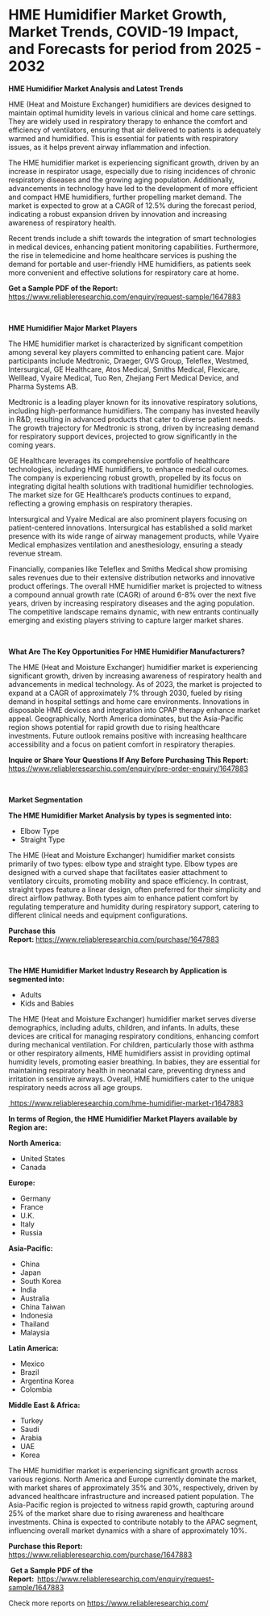 <p><h1>HME Humidifier Market Growth, Market Trends, COVID-19 Impact, and Forecasts for period from 2025 - 2032</h1></p><p><strong>HME Humidifier Market Analysis and Latest Trends</strong></p>
<p><p>HME (Heat and Moisture Exchanger) humidifiers are devices designed to maintain optimal humidity levels in various clinical and home care settings. They are widely used in respiratory therapy to enhance the comfort and efficiency of ventilators, ensuring that air delivered to patients is adequately warmed and humidified. This is essential for patients with respiratory issues, as it helps prevent airway inflammation and infection.</p><p>The HME humidifier market is experiencing significant growth, driven by an increase in respirator usage, especially due to rising incidences of chronic respiratory diseases and the growing aging population. Additionally, advancements in technology have led to the development of more efficient and compact HME humidifiers, further propelling market demand. The market is expected to grow at a CAGR of 12.5% during the forecast period, indicating a robust expansion driven by innovation and increasing awareness of respiratory health.</p><p>Recent trends include a shift towards the integration of smart technologies in medical devices, enhancing patient monitoring capabilities. Furthermore, the rise in telemedicine and home healthcare services is pushing the demand for portable and user-friendly HME humidifiers, as patients seek more convenient and effective solutions for respiratory care at home.</p></p>
<p><strong>Get a Sample PDF of the Report:&nbsp;</strong> <a href="https://www.reliableresearchiq.com/enquiry/request-sample/1647883?utm_campaign=3025&utm_medium=2&utm_source=Github&utm_content=ia&utm_term=04032025&utm_id=hme-humidifier">https://www.reliableresearchiq.com/enquiry/request-sample/1647883</a></p>
<p>&nbsp;</p>
<p><strong>HME Humidifier Major Market Players</strong></p>
<p><p>The HME humidifier market is characterized by significant competition among several key players committed to enhancing patient care. Major participants include Medtronic, Draeger, GVS Group, Teleflex, Westmed, Intersurgical, GE Healthcare, Atos Medical, Smiths Medical, Flexicare, Welllead, Vyaire Medical, Tuo Ren, Zhejiang Fert Medical Device, and Pharma Systems AB.</p><p>Medtronic is a leading player known for its innovative respiratory solutions, including high-performance humidifiers. The company has invested heavily in R&D, resulting in advanced products that cater to diverse patient needs. The growth trajectory for Medtronic is strong, driven by increasing demand for respiratory support devices, projected to grow significantly in the coming years.</p><p>GE Healthcare leverages its comprehensive portfolio of healthcare technologies, including HME humidifiers, to enhance medical outcomes. The company is experiencing robust growth, propelled by its focus on integrating digital health solutions with traditional humidifier technologies. The market size for GE Healthcare’s products continues to expand, reflecting a growing emphasis on respiratory therapies.</p><p>Intersurgical and Vyaire Medical are also prominent players focusing on patient-centered innovations. Intersurgical has established a solid market presence with its wide range of airway management products, while Vyaire Medical emphasizes ventilation and anesthesiology, ensuring a steady revenue stream.</p><p>Financially, companies like Teleflex and Smiths Medical show promising sales revenues due to their extensive distribution networks and innovative product offerings. The overall HME humidifier market is projected to witness a compound annual growth rate (CAGR) of around 6-8% over the next five years, driven by increasing respiratory diseases and the aging population. The competitive landscape remains dynamic, with new entrants continually emerging and existing players striving to capture larger market shares.</p></p>
<p>&nbsp;</p>
<p><strong>What Are The Key Opportunities For HME Humidifier Manufacturers?</strong></p>
<p><p>The HME (Heat and Moisture Exchanger) humidifier market is experiencing significant growth, driven by increasing awareness of respiratory health and advancements in medical technology. As of 2023, the market is projected to expand at a CAGR of approximately 7% through 2030, fueled by rising demand in hospital settings and home care environments. Innovations in disposable HME devices and integration into CPAP therapy enhance market appeal. Geographically, North America dominates, but the Asia-Pacific region shows potential for rapid growth due to rising healthcare investments. Future outlook remains positive with increasing healthcare accessibility and a focus on patient comfort in respiratory therapies.</p></p>
<p><strong>Inquire or Share Your Questions If Any Before Purchasing This Report:</strong> <a href="https://www.reliableresearchiq.com/enquiry/pre-order-enquiry/1647883?utm_campaign=3025&utm_medium=2&utm_source=Github&utm_content=ia&utm_term=04032025&utm_id=hme-humidifier">https://www.reliableresearchiq.com/enquiry/pre-order-enquiry/1647883</a></p>
<p>&nbsp;</p>
<p><strong>Market Segmentation</strong></p>
<p><strong>The HME Humidifier Market Analysis by types is segmented into:</strong></p>
<p><ul><li>Elbow Type</li><li>Straight Type</li></ul></p>
<p><p>The HME (Heat and Moisture Exchanger) humidifier market consists primarily of two types: elbow type and straight type. Elbow types are designed with a curved shape that facilitates easier attachment to ventilatory circuits, promoting mobility and space efficiency. In contrast, straight types feature a linear design, often preferred for their simplicity and direct airflow pathway. Both types aim to enhance patient comfort by regulating temperature and humidity during respiratory support, catering to different clinical needs and equipment configurations.</p></p>
<p><strong>Purchase this Report:&nbsp;</strong><a href="https://www.reliableresearchiq.com/purchase/1647883?utm_campaign=3025&utm_medium=2&utm_source=Github&utm_content=ia&utm_term=04032025&utm_id=hme-humidifier">https://www.reliableresearchiq.com/purchase/1647883</a></p>
<p>&nbsp;</p>
<p><strong>The HME Humidifier Market Industry Research by Application is segmented into:</strong></p>
<p><ul><li>Adults</li><li>Kids and Babies</li></ul></p>
<p><p>The HME (Heat and Moisture Exchanger) humidifier market serves diverse demographics, including adults, children, and infants. In adults, these devices are critical for managing respiratory conditions, enhancing comfort during mechanical ventilation. For children, particularly those with asthma or other respiratory ailments, HME humidifiers assist in providing optimal humidity levels, promoting easier breathing. In babies, they are essential for maintaining respiratory health in neonatal care, preventing dryness and irritation in sensitive airways. Overall, HME humidifiers cater to the unique respiratory needs across all age groups.</p></p>
<p><a href="https://www.reliableresearchiq.com/hme-humidifier-market-r1647883?utm_campaign=3025&utm_medium=2&utm_source=Github&utm_content=ia&utm_term=04032025&utm_id=hme-humidifier">&nbsp;https://www.reliableresearchiq.com/hme-humidifier-market-r1647883</a></p>
<p><strong>In terms of Region, the HME Humidifier Market Players available by Region are:</strong></p>
<p>
    <p> <strong> North America: </strong>
        <ul>
            <li>United States</li>
            <li>Canada</li>
        </ul>
        </p> 
    <p> <strong> Europe: </strong>
        <ul>
            <li>Germany</li>
            <li>France</li>
            <li>U.K.</li>
            <li>Italy</li>
            <li>Russia</li>
        </ul>
        </p> 
    <p> <strong> Asia-Pacific: </strong>
        <ul>
            <li>China</li>
            <li>Japan</li>
            <li>South Korea</li>
            <li>India</li>
            <li>Australia</li>
            <li>China Taiwan</li>
            <li>Indonesia</li>
            <li>Thailand</li>
            <li>Malaysia</li>
        </ul>
        </p> 
    <p> <strong> Latin America: </strong>
        <ul>
            <li>Mexico</li>
            <li>Brazil</li>
            <li>Argentina Korea</li>
            <li>Colombia</li>
        </ul>
        </p> 
    <p> <strong> Middle East & Africa: </strong>
        <ul>
            <li>Turkey</li>
            <li>Saudi</li>
            <li>Arabia</li>
            <li>UAE</li>
            <li>Korea</li>
        </ul>
    </p>
    </p>
<p><p>The HME humidifier market is experiencing significant growth across various regions. North America and Europe currently dominate the market, with market shares of approximately 35% and 30%, respectively, driven by advanced healthcare infrastructure and increased patient population. The Asia-Pacific region is projected to witness rapid growth, capturing around 25% of the market share due to rising awareness and healthcare investments. China is expected to contribute notably to the APAC segment, influencing overall market dynamics with a share of approximately 10%.</p></p>
<p><strong>Purchase this Report: </strong><a href="https://www.reliableresearchiq.com/purchase/1647883?utm_campaign=3025&utm_medium=2&utm_source=Github&utm_content=ia&utm_term=04032025&utm_id=hme-humidifier">https://www.reliableresearchiq.com/purchase/1647883</a></p>
<p>&nbsp;<strong>Get a Sample PDF of the Report:&nbsp;&nbsp;</strong><a href="https://www.reliableresearchiq.com/enquiry/request-sample/1647883?utm_campaign=3025&utm_medium=2&utm_source=Github&utm_content=ia&utm_term=04032025&utm_id=hme-humidifier">https://www.reliableresearchiq.com/enquiry/request-sample/1647883</a></p>
<p><strong></strong></p>
<p>Check more reports on <a href="https://www.reliableresearchiq.com/?utm_campaign=3025&utm_medium=2&utm_source=Github&utm_content=ia&utm_term=04032025&utm_id=hme-humidifier">https://www.reliableresearchiq.com/</a></p>